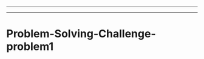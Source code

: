 -----------------------------------------------
-----------------------------------------------------------------------------------
# Problem-Solving-Challenge-problem1
